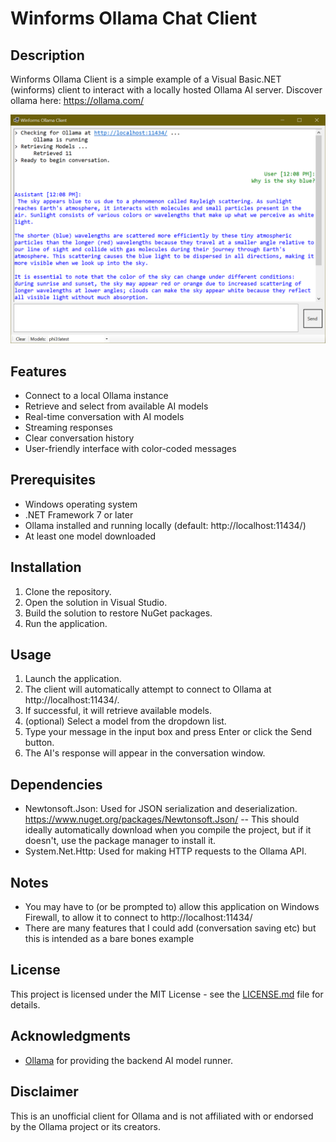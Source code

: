 # Winforms Ollama Chat Client

## Description

Winforms Ollama Client is a simple example of a Visual Basic.NET (winforms) client to interact with a locally hosted Ollama AI server.
Discover ollama here: https://ollama.com/

![Screenshot](screenshot.png)

## Features

- Connect to a local Ollama instance
- Retrieve and select from available AI models
- Real-time conversation with AI models
- Streaming responses
- Clear conversation history
- User-friendly interface with color-coded messages

## Prerequisites

- Windows operating system
- .NET Framework 7 or later
- Ollama installed and running locally (default: http://localhost:11434/)
- At least one model downloaded

## Installation

1. Clone the repository.
2. Open the solution in Visual Studio.
3. Build the solution to restore NuGet packages.
4. Run the application.

## Usage

1. Launch the application.
2. The client will automatically attempt to connect to Ollama at http://localhost:11434/.
3. If successful, it will retrieve available models.
4. (optional) Select a model from the dropdown list.
5. Type your message in the input box and press Enter or click the Send button.
6. The AI's response will appear in the conversation window.

## Dependencies

- Newtonsoft.Json: Used for JSON serialization and deserialization. https://www.nuget.org/packages/Newtonsoft.Json/
-- This should ideally automatically download when you compile the project, but if it doesn't, use the package manager to install it.
- System.Net.Http: Used for making HTTP requests to the Ollama API.

## Notes

- You may have to (or be prompted to) allow this application on Windows Firewall, to allow it to connect to http://localhost:11434/
- There are many features that I could add (conversation saving etc) but this is intended as a bare bones example

## License

This project is licensed under the MIT License - see the [LICENSE.md](LICENSE.md) file for details.

## Acknowledgments

- [Ollama](https://github.com/ollama/ollama/) for providing the backend AI model runner.

## Disclaimer

This is an unofficial client for Ollama and is not affiliated with or endorsed by the Ollama project or its creators.
```